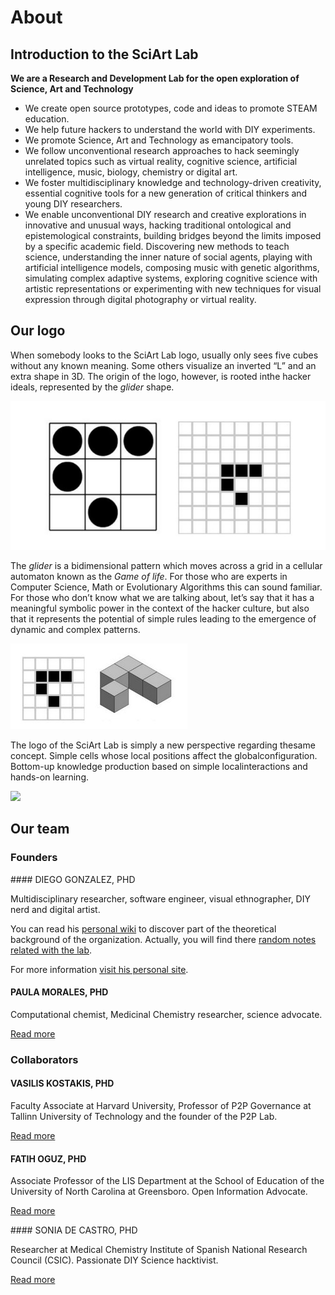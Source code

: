 
# About

## Introduction to the SciArt Lab

**We are a Research and Development Lab for the open exploration of Science, Art and Technology**

* We create open source prototypes, code and ideas to promote STEAM education. 
* We help future hackers to understand the world with DIY experiments. 
* We promote Science, Art and Technology as emancipatory tools. 
* We follow unconventional research approaches to hack seemingly unrelated topics such as virtual reality, cognitive science, artificial intelligence, music, biology, chemistry or digital art. 
* We foster multidisciplinary knowledge and technology-driven creativity, essential cognitive tools for a new generation of critical thinkers and young DIY researchers.
* We enable unconventional DIY research and creative explorations in innovative and unusual ways, hacking traditional ontological and epistemological constraints, building bridges beyond the limits imposed by a specific academic field. Discovering new methods to teach science, understanding the inner nature of social agents, playing with artificial intelligence models, composing music with genetic algorithms, simulating complex adaptive systems, exploring cognitive science with artistic representations or experimenting with new techniques for visual expression through digital photography or virtual reality.


## Our logo


When somebody looks to the SciArt Lab logo, usually only sees five cubes without any known meaning. Some others visualize an inverted “L” and an extra shape in 3D. The origin of the logo, however, ​is ​rooted ​in ​the ​hacker ​ideals, ​represented ​by ​the *​glider* ​shape.

![](images/DnEYKUUX4AUkERS.jpg)

The *glider* is a bidimensional pattern which moves across a grid in a cellular automaton known as the  *Game of life*. For those who are experts in Computer Science, Math or Evolutionary Algorithms this can sound familiar. For those who don’t know what we are talking about, let’s say that it has a meaningful symbolic power in the context of the hacker culture, but also that it represents the potential of simple rules leading to the emergence of dynamic and complex patterns.

![](images/22.jpg)

The ​logo ​of ​the ​SciArt ​Lab ​is ​simply ​a ​new ​perspective ​regarding ​the ​same ​concept. ​Simple ​cells whose ​local ​positions ​affect ​the ​global ​configuration. ​Bottom-up ​knowledge ​production ​based on ​simple ​local ​interactions ​and ​hands-on ​learning.

![](http://wiki.xmunch.com/images/sciartlogo.png)

## Our team

### Founders

#### DIEGO GONZALEZ, PHD

Multidisciplinary researcher, software engineer, visual ethnographer, DIY nerd and digital artist.

You can read his [personal wiki](http://wiki.xmunch.com) to discover part of the theoretical background of the organization. Actually, you will find there [random notes related with the lab](http://wiki.xmunch.com/#!tags/sciart.md).

For more information [visit his personal site](http://www.xmunch.com/).

#### PAULA MORALES, PHD

Computational chemist, Medicinal Chemistry researcher, science advocate.

[Read more](https://orcid.org/0000-0002-6209-8600)

### Collaborators

#### VASILIS KOSTAKIS, PHD

Faculty Associate at Harvard University, Professor of P2P Governance at Tallinn University of Technology and the founder of the P2P Lab.

[Read more](https://scholar.google.com/citations?user=GhIZ-iEAAAAJ&hl=en)
 

#### FATIH OGUZ, PHD

Associate Professor of the LIS Department at the School of Education of the University of North Carolina at Greensboro. Open Information Advocate.

[Read more](https://soe.uncg.edu/directory/faculty-and-staff/bio-fatihoguz/)
 

#### SONIA DE CASTRO, PHD

Researcher at Medical Chemistry Institute of Spanish National Research Council (CSIC). Passionate DIY Science hacktivist.

[Read more](https://www.researchgate.net/profile/Sonia_De_castro)




